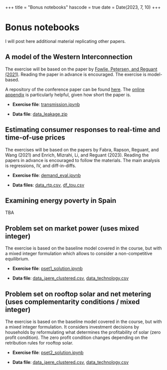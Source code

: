 +++
title = "Bonus notebooks"
hascode = true
date = Date(2023, 7, 10)
+++

# Bonus notebooks

I will post here additional material replicating other papers.

## A model of the Western Interconnection

The exercise will be based on the paper by [Fowlie, Petersen, and Reguant (2021)](/materials/day3/pandp.20211073.pdf). Reading the paper in advance is encouraged. The exercise is model-based.

A repository of the conference paper can be found [here](https://www.openicpsr.org/openicpsr/project/131024/version/V1/view). The [online appendix](https://www.aeaweb.org/content/file?id=14554) is particularly helpful, given how short the paper is.

* **Exercise file**: [transmission.ipynb](/materials/bonus/transmission.ipynb)

* **Data file**: [data_leakage.zip](/materials/day3/data_leakage.zip)

## Estimating consumer responses to real-time and time-of-use prices
The exercises will be based on the papers by Fabra, Rapson, Reguant, and Wang (2021) and Enrich, Mizrahi, Li, and Reguant (2023). Reading the papers in advance is encouraged to follow the materials. The main analysis is regressions, IV, and diff-in-diffs.

* **Exercise file**: [demand_eval.ipynb](/materials/bonus/demand_eval.ipynb)

* **Data files**: [data_rtp.csv](/materials/day4/data_rtp.csv), [df_tou.csv](/materials/bonus/df_tou.csv)

## Examining energy poverty in Spain

TBA

## Problem set on market power (uses mixed integer)

The exercise is based on the baseline model covered in the course, but with a mixed integer formulation which allows to consider a non-competitive equilibrium. 

* **Exercise file**: [pset1_solution.ipynb](/materials/bonus/pset1_solution.ipynb)
  
* **Data file**: [data_jaere_clustered.csv](/materials/day2/data_jaere_clustered.csv), [data\_technology.csv](/materials/day2/data_technology.csv)
  
## Problem set on rooftop solar and net metering (uses complementarity conditions / mixed integer)
The exercise is based on the baseline model covered in the course, but with a mixed integer formulation. It considers investment decisions by households by reformulating what determines the profitability of solar (zero profit condition). The zero profit condition changes depending on the retribution rules for rooftop solar.

* **Exercise file**: [pset2_solution.ipynb](/materials/bonus/pset2_solution.ipynb)
  
* **Data file**: [data_jaere_clustered.csv](/materials/day2/data_jaere_clustered.csv), [data\_technology.csv](/materials/day2/data_technology.csv)